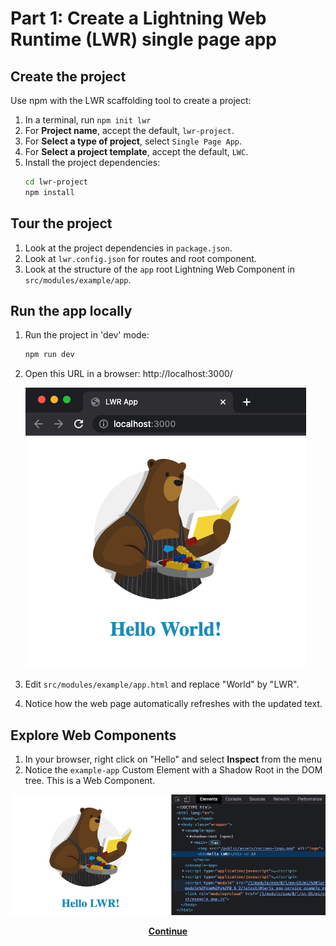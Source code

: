 # Part 1: Create a Lightning Web Runtime (LWR) single page app

## Create the project

Use npm with the LWR scaffolding tool to create a project:

1. In a terminal, run `npm init lwr`
1. For **Project name**, accept the default, `lwr-project`.
1. For **Select a type of project**, select `Single Page App`.
1. For **Select a project template**, accept the default, `LWC`.
1. Install the project dependencies:
    ```sh
    cd lwr-project
    npm install
    ```

## Tour the project

1. Look at the project dependencies in `package.json`.
1. Look at `lwr.config.json` for routes and root component.
1. Look at the structure of the `app` root Lightning Web Component in `src/modules/example/app`.


## Run the app locally

1. Run the project in 'dev' mode:
    ```sh
    npm run dev
    ```
1. Open this URL in a browser: http://localhost:3000/

    ![Hello world app](gfx/hello-world.png)

1. Edit `src/modules/example/app.html` and replace "World" by "LWR".
1. Notice how the web page automatically refreshes with the updated text.


## Explore Web Components

1. In your browser, right click on "Hello" and select **Inspect** from the menu
1. Notice the `example-app` Custom Element with a Shadow Root in the DOM tree. This is a Web Component.

![Web Component in browser](gfx/web-component.png)

<div align="center">
  <a href="part2.md"><b>Continue</b></a>
</div>